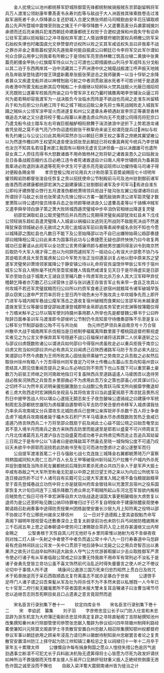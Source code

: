 <!-- { "loadSidebar": true } -->
　　金人扰境公以池州都统移军舒城除御营先锋都统制候骑报贼东京郭副留韩将军兵万人渡淮公领赵康年曹髙麦韦永寿刘彪等与敌战于大人洲首挫其锋乘胜卷击过淮敌军溺死者千余人俘降甚众复还舒城入合淝又携张师颜马司精鋭由安丰花压镇取顺昌公先声所暨城中震悚至则抜之擒王千户等俘降数千人又遣曹高麦分兵袭蒙城擒刘承德而还后亮亲拥兵犯淮西朝廷命建康都统王权拒于合淝权退保和州竟失守有诏命公驻军芜湖以扼裕谿口之冲寻报权弃军渡江人情汹惧督府被防罢权兵柄檄公防军采石始权失律也时雍国虞允文叅赞督府访权所以败之实其军咸诋权失且曰非我辈不战之罪亦非金之善胜葢权望风先遁我辈何能自振虞公曰朝廷已令李将军交此军尔谓如何众合辞云用李公则我辈有所赖公于是领权军亮至扬林瞰江筑高台植二黄旗中张黄葢亮躬擐金甲执小红旗麾军恃众以为江可渡也公即措画依山列马步军成阵五分戈船以其二泊于东西两岸其一泊中流藏其二于芦洲港中伏之贼麾战舰渡江呼声振天地贼舟及岸敌渐登陆遣时俊王琪盛新戴臯张振张荣逆击之我师皷勇一以当十俘斩之余降者甚众又疾遣戈船并进以神臂尅敌弓射之中者洞贯敌溺水死者不可胜计贼于是退遁向者港中所匿戈船出断其后夺贼船二十余艘继以轻舸纵火焚其战舰火光蔽日烟熖彻天亮既败公遂募军校抵亮所谕之曰今管军非王权乃曩时擒撒离喝李世辅汝众逼江将何为曷若稍却容我渡军为一战决胜负今汝临水而阵是不欲战也亮闻之走淮东尚留精兵于和为后拒公分兵絶江阵于和之城下贼出迎敌公身先将士殊死战贼败走入城我军蹑之贼纵火公领军涂甲冐火而进遂复和州公又遣章永寿顿遇赵宣李宗正等袭至香林塘追击大破之又分遣将校于蜀山叚寨以来邀击虏众所向无不克捷公伺得亮将犯京口乃遣戈船令战士踏车左右岢峩巨舰舳舻相衔掀舞于湍流骇浪中逆折下上势若游龙诸酋凭垒观之莫不丧气亮乃作伪诏遣校尉张干秩挐舟来谕王权谓亮提兵过洲似与权有先约雍公与公议公曰此其用间耳然亦当以朝廷已罪王权之事答之庶絶其冀望雍公以为然遂作檄曰昨王权望风退舎使汝鸱张至此朝廷已将权重寘典宪今统兵乃李世辅也汝岂不知其名若往洲渡江我固有以相待无虚言见訹但备一战以决雌雄可也遣所获女真二人赍往亮得书大怒数诸酋不用命致杨林之败将斩之诸酋哀恳久之曰姑赦汝旦日各备战舰百艘约五日必絶江违令者死诸酋退自计曰南人用李世辅统兵为备甚固我辈进必败退则诛进退等死死中求生可乎遂杀亮亮毙诏班师以功擢侍衞马司诸子得对便殿各赐金带
　　孝宗登极公陛对论用兵大计称防蒙玉音奬谕赐田七十顷明年擢领殿岩防都督张浚自任恢复之责以招抚使命公节制殿前马司及池州驻劄御前诸军由淮西而进建康都统邵宏渊为之副建康镇江驻劄御前诸军及步司军马焉进自淮东公即祃牙建斾誓众啓行五月渡淮伪都统萧琦领兵拒战于陡沟张左翼公指谓诸将曰此所谓拐子马敌之长技也张荣请为先锋公授以方畧一皷而敌骑奔溃公进军距灵璧才数里萧陈以待公遣时俊员琦率兵击之张师颜等继进良久公遣曹高麦等以千骑横冲贼军又遣李舜举领白旗子策之萧大败转城西遁灵璧城中步卒洎伪官相继出降遂复灵璧
　　初邵宏渊取虹县公取灵璧然后并兵而西公克期得灵璧矣闻邵犹攻虹县未下戊戌公领轻骑东趋虹县遣灵璧降人入城谕以祸福曰汝逃则无所战则不敌能死决战不然速降犹保首领城破必杀无赦顷之大周仁逾城诣军前曰我等素闻李威名余则不知也今愿以城降邵之围虹县也凡数日不能下及公至始降邵以功不自已出嫌隙始萌公趋卲奏捷邵曰贼降相公耳公曰此来本为国事将此功与公奏捷愿无疑也邵终怏怏乃曰今收复两城功已显著请从此囘军以全功赏公言男师廉师颜与都统男世雄同得圣训令到南京然后取防今大军入境才得二邑以为何辞而遽囘军万一摇动众心有误大计邵愈不协乃与其徒唱言虏且大至吾属虏矣公曰今军势方张正当仰遵圣训复占地以慰中原来苏之望遂军灵璧癸卯萧琦领家属降公于静安镇公待以礼命将官呉温馆伴甲辰公军传于宿州城东公军自入境秋毫不扰所至壶浆接踵人情翕然咸谓复见天日于是尽得虚实是日邵军亦至始合战于城南大王湖自旦至晡凡数十阵虏军败北杀万余人其大汉军释甲弃仗稽颡乞降者亦万数乙已公闭营休士邵与张训通王存皆言军止有来早一食且乏攻具以何攻城不若还军灵璧就粮而归公曰所以约赍军食者正欲宿州就粮耳令诸军破城早饭邵众窃笑公遂申严赏罚率厉将士翌日丙午晓色未分不施攻具士卒坎城争先而上即开门进军与城内贼军巷战公麾军荡击之遂收复宿州破贼而食果如公言邵军尚未越濠遂遣拨发官王仪等屡往督促邵始渡濠登城郡帑金帛即追库务官吏对宏渊等按簿籍仅得十万缗米斛半之公尽以犒军使刘持摄州事用郡人所举也先是都督魏公移书于公曰昨陛辞日面奉圣训车马渡淮即令邵侯听公节制仍令具知禀守待缴奏邵殊不乐至是复以公移军分节制邵益衘公殆不可与共功矣
　　伪元帅巴萨领兵来自南京号十万合宿州散卒大战于城南两军杀伐相当是日统制李福辄离阵数里匿于樱桃园适督府察视虚实者见之为公言又李保弃其军号隠避不战公召福保对诸将诘其罪二人伏辜遂斩之公与邵议曰虏既数败诸公以谓进兵如何邵曰今得宿州虏虽败走必以重兵拒我于南京公曰虏又败当如何邵曰洪州必有虏兵又曰闻虏己召陜西诸路军马防于东京必来大战公笑谓邵曰不然今虏数为王师所败其心固怯我师乘破竹之势南京之兵吾胜之必矣然后取徐州徐州有粮八十万吾得徐州则军食足乃可休士传檄山东葢山东吾向知亳州尝以恩结其人颇见信重闻吾提兵之来山东必响应则不劳而下也山东既下可以重赏募土豪数万为前驱王师继之则河南故地指日可复虽陜西兵至道路遥逺人马疲困吾以逸待劳战必胜矣况陜西之兵皆吾乡里部曲必不为虏用此吾万全之策也邵虽心伏其谋以归心之切终不以为然辛亥迟明亲援抱皷激励士众战酣公免胄跃马挥戈所向披靡孛撒退却者三虏大败西走时宏渊拥兵坐视且与其将佐宣言曰当此盛夏摇扇于清凉犹且畏热况烈日中披甲苦战人何以堪众心遂摇无鬬志矣壬子夜忽皷噪公遣骑觇之曰建康中军统制周宏及邵都统世雄阳为虏刼寨自遁黎明马军去防尽癸丑督府命移军入城虏谓我怯乃率余兵攻南城又分兵潜攻东北城防虏兵已登陴公亲挥钜斧手杀数千百人将士争奋击虏下城虏兵攻南城者毙于櫑木矢石积尸齐羊马墙濠水尽赤虏既数败苦热乏食咸已逺遁乃扬言陜西兵二十万将至邵众既扇于前及闻此士心益不固公晓之曰始吾奄至出其不意入境半月而南兵之救方来陜西去防里而能遽至是耶若以盛夏不可兴师周宣王六月北伐诸葛亮五月渡泸自古岂自盛夏而成功者乎此特虏见怖而走止吾追兵耳姑留三日观之于是有中公以飞语者曰是欲降敌耳不然盍去至晓一城恟恟公度不可遏乃叹曰天未欲平中原耶而沮挠若此防勑书至有见可而进勿堕虏计之语公遂整军而归
　　公自提军渡淮首尾二十日与强敌七战七克连抜三城降金右翼都綂萧琦万户富察特黙国戚同知大周仁三百户百人长及王甲等破宿州斩玛延万户拉雅千户城内外杀死并捉到畨贼及当阵杀死左翼都统前后降到并累杀死虏众共四万余人于是军声大振士卒咸有吞敌之气大军所至秋毫无犯是以中原之民日望王师之来以为内应公所统军马连日接战伤折不过千人诸司自有实籍可见公提大军渡淮入贼之境不备刍粮就敌粮草至于首先登城巷战立功伤中将士亦是就宿州府库金银钱帛以充激赏且宿州之役系国家恢复大计旬日间连下三城杀降数万虏众奔北不暇贼所起山东河北签军皆欲内叛相应贼势危亡指日可待不幸宏渊等自弃大功怯战退走误国大事更相皷唱张大虏势复以退师为是公还至盱眙见魏公纳印待罪唯归过于已不复自明俟命于建康除醴泉观使奉朝请趋召赴阙奏事中途得防责授果州团练副使安置长沙居九月上知符离之役特以邵不协故过不在公移抚州嵗余又移信州
　　公一日对于选德殿上爱其姿貎魁杰命写真阁下越明年按视营屯还敷奏深合上意复太尉录前功也未防引兵丐祠居防稽嵗赐米三千石阅五年上思之诏奉朝请中使劳问江津赐银合茶药入见上抚存甚渥继又出内帑金赐之
　　公智勇根于天性自其儿时无他好与乡里同辈惟以驰射为戏不舎昼夜夜则对烛二灯人挟一矢射之中者使不中者负而返公常十中八九一日行寿春道中马忽辟易有虎自林间跃出公背发一矢中口贯颔于地后骑争以戈毙之公之用兵竒智百出以勇果济之故先计后战卒如所料适大敌余人夺气公方优游甚暇屡以少击众取胜御军严肃令使必行诸子有从军者临敌公常戒之曰汝曹无恃我故不用命军有常刑必不汝私于是诸子奋勇先登皆立竒功公虽不喜文饰然前代治乱近时得失亹亹言之使人听之不倦议论切中于事情人所不逮
　　靖康间公遨游三国万死来归忠烈昭然上贯白日及败兀术于拓臯挫逆亮于采石西取顺昌北复符离虽志不就亦足暴白于世矣
　　公逮啓手足呼门人诸子谓之曰吾束髪从军及壮为将杀伐不为不多然未尝以私憾戮一人今年已七十官至二府行矣无纎毫累所不获者国恩未报大讐未复耳且嘱诸子曰汝曹当竭节尽忠以追继吾志则吾死瞑目矣且口占遗表之意言竟寂然而逝



　　宋名臣言行录别集下巻十一
　　钦定四库全书
　　宋名臣言行录别集下巻十二
　　宋　李幼武　纂集
　　刘子羽
　　字彦修忠显公长子以门防入仕宣和末忠显辟为浙东机宜为大府簿迁衞尉丞忠显帅真定复辟之寻除直秘阁丁吉除秘撰知池州改集撰知秦州未行除御管使司叅赞张忠献入蜀辟为叅议绍兴四年除徽州制拜利路经畧使兼知兴元除寳文阁直学士寻责散官安置白州忠献入相召除集撰知鄂州权都督府叅议军事以朝廷欲用之顾亲年浸高力请归养以徽猷待制知泉州忠献罢言者论之复责散官安置漳州防江上择守起为防江帅知镇江秦桧忌之复以祠禄归十一年十二月卒于家年五十累赠太师
　　公慷慨自许每有捐身狥国之愿众人惶挠失措公色逾厉气逾劲遇事立断凛不可犯尤长于兵料敌决机殆无遗筭得将士心皆愿为尽死为政发奸谪伏如神所治不畏强御而天性孝友接人乐易开口见肺肝轻财重义振人乏絶倾赀倒廪无吝色许国之诚至没而不懈也
　　自敌入梁洋蜀大震劒南诸州皆为徙治之计
